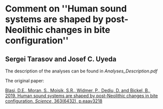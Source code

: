 # Comment on ''Human sound systems are shaped by post-Neolithic changes in bite configuration''
## Sergei Tarasov and Josef C. Uyeda

The description of the analyses can be found in *Analyses_Description.pdf*

The original paper:

[Blasi, D.E., Moran, S., Moisik, S.R., Widmer, P., Dediu, D. and Bickel, B., 2019. Human sound systems are shaped by post-Neolithic changes in bite configuration. *Science*, 363(6432), p.eaav3218](https://science.sciencemag.org/content/363/6432/eaav3218)
